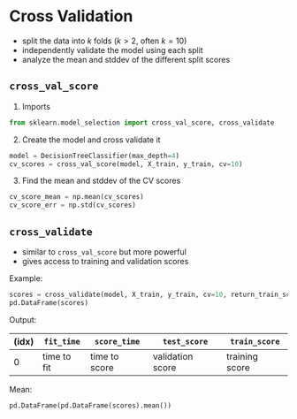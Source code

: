 # Cross Validation
- split the data into $k$ folds ($k > 2$, often $k = 10$)
- independently validate the model using each split
- analyze the mean and stddev of the different split scores

## `cross_val_score`
1. Imports
```python
from sklearn.model_selection import cross_val_score, cross_validate
```
2. Create the model and cross validate it
```python
model = DecisionTreeClassifier(max_depth=4)
cv_scores = cross_val_score(model, X_train, y_train, cv=10)
```
3. Find the mean and stddev of the CV scores
```python
cv_score_mean = np.mean(cv_scores)
cv_score_err = np.std(cv_scores)
```
## `cross_validate`
- similar to `cross_val_score` but more powerful
- gives access to training and validation scores

Example:
```python
scores = cross_validate(model, X_train, y_train, cv=10, return_train_score=True)
pd.DataFrame(scores)
```
Output:

| (idx) | `fit_time` | `score_time` | `test_score` | `train_score` |
| ---- | ---- | ---- | ---- | ---- |
| 0 | time to fit | time to score | validation score | training score |
Mean:
```python
pd.DataFrame(pd.DataFrame(scores).mean())
```